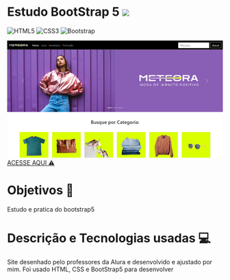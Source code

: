 # Estudo BootStrap 5 <img style="width:30px;heigth:30px;" src="https://cdn.jsdelivr.net/gh/devicons/devicon@latest/icons/bootstrap/bootstrap-original-wordmark.svg" />

![HTML5](https://img.shields.io/badge/html5-%23323330.svg?style=for-the-badge&logo=html5&logoColor=orange) 
![CSS3](https://img.shields.io/badge/CSS3-%23323330.svg?style=for-the-badge&logo=CSS3&logoColor=%230390fc)
![Bootstrap](https://img.shields.io/badge/bootstrap-%238511FA.svg?style=for-the-badge&logo=bootstrap&logoColor=white)

<img src="./assets/Tumb.png" alt="imagem ilustrativa do projeto">
<a href="https://lpessolato.github.io/EstudoBootstrap/">ACESSE AQUI ⚠️</a>

# Objetivos 🎯

<p>Estudo e pratica do bootstrap5</p>

# Descrição e Tecnologias usadas 💻

<p>Site desenhado pelo professores da Alura e desenvolvido e ajustado por mim. Foi usado HTML, CSS e BootStrap5 para desenvolver </p>

